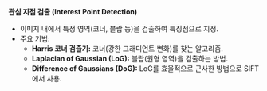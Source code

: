 **관심 지점 검출 (Interest Point Detection)**

- 이미지 내에서 특정 영역(코너, 블랍 등)을 검출하여 특징점으로 지정.
- 주요 기법:
    - **Harris 코너 검출기:** 코너(강한 그래디언트 변화)를 찾는 알고리즘.
    - **Laplacian of Gaussian (LoG):** 블랍(원형 영역)을 검출하는 방법.
    - **Difference of Gaussians (DoG):** LoG를 효율적으로 근사한 방법으로 SIFT에서 사용.